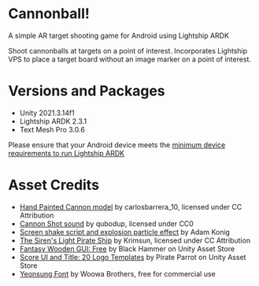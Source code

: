 # Cannonball!

A simple AR target shooting game for Android using Lightship ARDK

Shoot cannonballs at targets on a point of interest.
Incorporates Lightship VPS to place a target board without an image marker on a point of interest.

# Versions and Packages

- Unity 2021.3.14f1
- Lightship ARDK 2.3.1
- Text Mesh Pro 3.0.6

Please ensure that your Android device meets the [minimum device requirements to run Lightship ARDK](https://lightship.dev/docs/ardk/ardk_fundamentals/system_reqs.html#runtime-requirements)

# Asset Credits

- [Hand Painted Cannon model](https://skfb.ly/oopWA) by carlosbarrera_10, licensed under CC Attribution
- [Cannon Shot sound](https://freesound.org/people/qubodup/sounds/187767/) by qubodup, licensed under CC0
- [Screen shake script and explosion particle effect](https://www.youtube.com/watch?v=RnEO3MRPr5Y) by Adam Konig
- [The Siren's Light Pirate Ship](https://skfb.ly/RqTz) by Krimsun, licensed under CC Attribution
- [Fantasy Wooden GUI: Free](https://assetstore.unity.com/packages/2d/gui/fantasy-wooden-gui-free-103811) by Black Hammer on Unity Asset Store
- [Score UI and Title: 20 Logo Templates](https://assetstore.unity.com/packages/2d/gui/icons/20-logo-templates-with-customizable-psd-vector-sources-174999) by Pirate Parrot on Unity Asset Store
- [Yeonsung Font](http://font.woowahan.com/yeonsung/) by Woowa Brothers, free for commercial use

